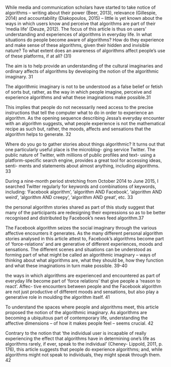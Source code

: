 
While media and communication scholars have started to take notice of algorithms – writing about their power (Beer, 2013), relevance (Gillespie, 2014) and accountability (Diakopoulos, 2015) – little is yet known about the ways in which users know and perceive that algorithms are part of their ‘media life’ (Deuze, 2012). The focus of this article is thus on users’ understanding and experiences of algorithms in everyday life. In what situations do people become aware of algorithms? How do they experience and make sense of these algorithms, given their hidden and invisible nature? To what extent does an awareness of algorithms affect people’s use of these platforms, if at all? (31)

The aim is to help provide an understanding of the cultural imaginaries and ordinary affects of algorithms by developing the notion of the algorithmic imaginary. 31

The algorithmic imaginary is not to be understood as a false belief or fetish of sorts but, rather, as the way in which people imagine, perceive and experience algorithms and what these imaginations make possible.31

This implies that people do not necessarily need access to the precise instructions
that tell the computer what to do in order to experience an algorithm. As the opening sequence describing Jessa’s everyday encounter with an algorithm suggests, what people experience is not the mathematical recipe as such but, rather, the moods, affects and sensations that the algorithm helps to generate. 32
 
Where do you go to gather stories about things algorithmic? It turns out that one particularly useful place is the microblog- ging service Twitter. The public nature of Twitter, with millions of public profiles and text- using a platform-specific search engine, provides a great tool for accessing ideas, senti- ments and statements about almost anything, including algorithms. 33

During a nine-month period stretching from October 2014 to June 2015, I searched Twitter regularly for keywords and combinations of keywords, including: ‘Facebook algorithm’, ‘algorithm AND Facebook’, ‘algorithm AND weird’, ‘algorithm AND creepy’, ‘algorithm AND great’, etc. 33 

the personal algorithm stories shared as part of this study suggest that many of the participants are redesigning their expressions so as to be better recognised and distributed by Facebook’s news feed algorithm.37 

The Facebook algorithm seizes the social imaginary through the various affective encounters it generates. As the many different personal algorithm stories analysed in this article attest to, Facebook’s algorithms become part of ‘force-relations’ and are generative of different experiences, moods and sensations. The different scenes and situations can be understood as forming part of what might be called an algorithmic imaginary – ways of thinking about what algorithms are, what they should be, how they function and what these imaginations in turn make possible. 39-40

the ways in which algorithms are experienced and encountered as part of everyday life become part of ‘force relations’ that give people a ‘reason to react’. Affec- tive encounters between people and the Facebook algorithm are not just productive of different moods and sensations, but also play a generative role in moulding the algorithm itself. 41

To understand the spaces where people and algorithms meet, this article proposed the notion of the algorithmic imaginary. As algorithms are becoming a ubiquitous part of contemporary life, understanding the affective dimensions – of how it makes people feel – seems crucial. 42

Contrary to the notion that ‘the individual user is incapable of really experiencing the effect that algorithms have in determining one’s life as algorithms rarely, if ever, speak to the individual’ (Cheney- Lippold, 2011, p. 176), this article suggests that people do experience algorithms; and, while algorithms might not speak to individuals, they might speak through them. 42

